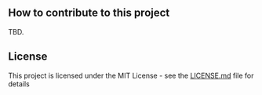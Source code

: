 ## How to contribute to this project

TBD.

## License

This project is licensed under the MIT License - see the [LICENSE.md](LICENSE.md) file for details